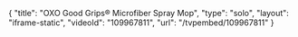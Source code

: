 {
    "title": "OXO Good Grips&reg; Microfiber Spray Mop",
    "type": "solo",
    "layout": "iframe-static",
    "videoId": "109967811",
    "url": "\/tvpembed\/109967811"
}